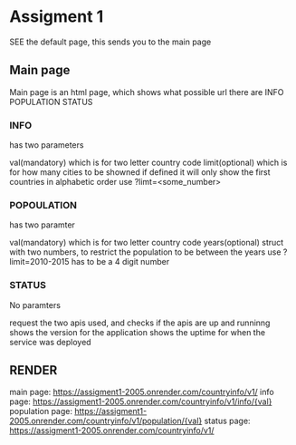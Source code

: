 # Assigment 1

SEE the default page, this sends you to the main page

## Main page
Main page is an html page, which shows what possible url there are
INFO
POPULATION
STATUS

### INFO
has two parameters

val(mandatory) which is for two letter country code
limit(optional) which is for how many cities to be showned
    if defined it will only show the first countries in alphabetic order
    use ?limt=<some_number>

### POPOULATION
has two paramter

val(mandatory) which is for two letter country code
years(optional) struct with two numbers, to restrict the population to be between the years 
    use ?limit=2010-2015
    has to be a 4 digit number

### STATUS
No paramters

request the two apis used, and checks if the apis are up and runninng
shows the version for the application
shows the uptime for when the service was deployed

## RENDER
main page:       https://assigment1-2005.onrender.com/countryinfo/v1/
info page:       https://assigment1-2005.onrender.com/countryinfo/v1/info/{val}
population page: https://assigment1-2005.onrender.com/countryinfo/v1/population/{val}
status page:     https://assigment1-2005.onrender.com/countryinfo/v1/





